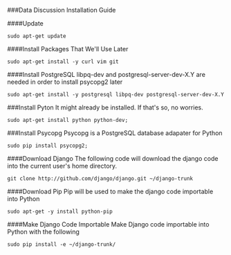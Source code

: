 ###Data Discussion Installation Guide

####Update
```
sudo apt-get update
```

####Install Packages That We'll Use Later
```
sudo apt-get install -y curl vim git
```

####Install PostgreSQL
libpq-dev and postgresql-server-dev-X.Y are needed in order to install psycopg2 later
```
sudo apt-get install -y postgresql libpq-dev postgresql-server-dev-X.Y
```

###Install Pyton
It might already be installed.  If that's so, no worries.
```
sudo apt-get install python python-dev;
```

###Install Psycopg
Psycopg is a PostgreSQL database adapater for Python
```
sudo pip install psycopg2;
```


####Download Django
The following code will download the django code into the current user's home directory. 
```
git clone http://github.com/django/django.git ~/django-trunk
```

####Download Pip
Pip will be used to make the django code importable into Python
```
sudo apt-get -y install python-pip
```

####Make Django Code Importable
Make Django code importable into Python with the following
```
sudo pip install -e ~/django-trunk/
```
